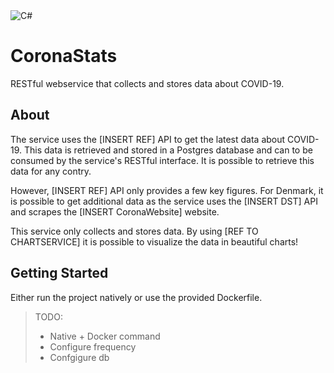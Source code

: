 <img alt="C#" src="https://img.shields.io/badge/c%23%20-%23239120.svg?&style=for-the-badge&logo=c-sharp&logoColor=white"/>

# CoronaStats
RESTful webservice that collects and stores data about COVID-19. 

## About

The service uses the [INSERT REF] API to get the latest data about COVID-19. This data is retrieved and stored in a Postgres database and can to be consumed by the service's RESTful interface. It is possible to retrieve this data for any contry. 

However, [INSERT REF] API only provides a few key figures. For Denmark, it is possible to get additional data as the service uses the [INSERT DST] API and scrapes the [INSERT CoronaWebsite] website. 

This service only collects and stores data. By using [REF TO CHARTSERVICE] it is possible to visualize the data in beautiful charts! 

## Getting Started

Either run the project natively or use the provided Dockerfile.

> TODO: 
> - Native + Docker command
> - Configure frequency
> - Confgigure db
